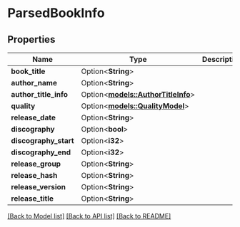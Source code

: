 # ParsedBookInfo

## Properties

Name | Type | Description | Notes
------------ | ------------- | ------------- | -------------
**book_title** | Option<**String**> |  | [optional]
**author_name** | Option<**String**> |  | [optional]
**author_title_info** | Option<[**models::AuthorTitleInfo**](AuthorTitleInfo.md)> |  | [optional]
**quality** | Option<[**models::QualityModel**](QualityModel.md)> |  | [optional]
**release_date** | Option<**String**> |  | [optional]
**discography** | Option<**bool**> |  | [optional]
**discography_start** | Option<**i32**> |  | [optional]
**discography_end** | Option<**i32**> |  | [optional]
**release_group** | Option<**String**> |  | [optional]
**release_hash** | Option<**String**> |  | [optional]
**release_version** | Option<**String**> |  | [optional]
**release_title** | Option<**String**> |  | [optional]

[[Back to Model list]](../README.md#documentation-for-models) [[Back to API list]](../README.md#documentation-for-api-endpoints) [[Back to README]](../README.md)


